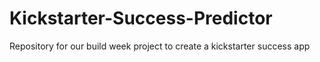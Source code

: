 # Kickstarter-Success-Predictor
Repository for our build week project to create a kickstarter success app
